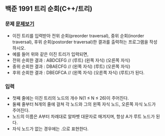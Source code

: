 ## 백준 1991 트리 순회(C++/트리)

### 문제 [문제보기](https://www.acmicpc.net/problem/1991)
 - 이진 트리를 입력받아 전위 순회(preorder traversal), 중위 순회(inorder traversal), 후위 순회(postorder traversal)한 결과를 출력하는 프로그램을 작성하시오.
 - 예를 들어 위와 같은 이진 트리가 입력되면, 
 - 전위 순회한 결과 : ABDCEFG // (루트) (왼쪽 자식) (오른쪽 자식)
 - 중위 순회한 결과 : DBAECFG // (왼쪽 자식) (루트) (오른쪽 자식)
 - 후위 순회한 결과 : DBEGFCA // (왼쪽 자식) (오른쪽 자식) (루트)가 된다.

### 입력 
 - 첫째 줄에는 이진 트리의 노드의 개수 N(1 ≤ N ≤ 26)이 주어진다. 
 - 둘째 줄부터 N개의 줄에 걸쳐 각 노드와 그의 왼쪽 자식 노드, 오른쪽 자식 노드가 주어진다. 
 - 노드의 이름은 A부터 차례대로 알파벳 대문자로 매겨지며, 항상 A가 루트 노드가 된다.
 - 자식 노드가 없는 경우에는 .으로 표현한다.
